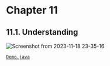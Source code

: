 # Chapter 11

## 11.1. Understanding
![Screenshot from 2023-11-18 23-35-16](https://github.com/vijanipiyawardana/OCP-17-Practice/assets/6631956/9b3e0101-2042-4e6a-a153-ed637a6c2831)

[`Demo.java`](1_understanding/Demo.java)

